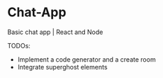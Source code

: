 # Chat-App
Basic chat app |  React and Node

TODOs: 
- Implement a code generator and a create room 
- Integrate superghost elements 
